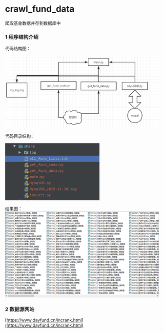 # crawl_fund_data
爬取基金数据并存到数据库中

### 1 程序结构介绍
代码结构图：   

![代码结构图](.readme_images/621273-5866743b51461e55.png)

代码目录结构：   

![代码目录结构](.readme_images/621273-968868daae5c0dd4.png)



结果图：  ![结果图](.readme_images/621273-47c43f78bd151981.png)

### 2 数据源网站
[https://www.dayfund.cn/incrank.html](https://www.dayfund.cn/incrank.html)

